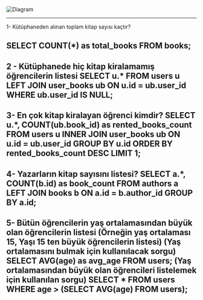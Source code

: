 ![Diagram](https://github.com/mehmetali3838/elibrary/assets/147253627/1372894b-33f9-49b3-b199-16db4ff03bb7)



-------------------------------------------------------
1- Kütüphaneden alınan toplam kitap sayısı kaçtır?

SELECT COUNT(*) as total_books FROM books;
-------------------------------------------------------

2 - Kütüphanede hiç kitap kiralamamış öğrencilerin listesi
SELECT u.* FROM users u
LEFT JOIN user_books ub ON u.id = ub.user_id
WHERE ub.user_id IS NULL;
-------------------------------------------------------

3- En çok kitap kiralayan öğrenci kimdir?
SELECT u.*, COUNT(ub.book_id) as rented_books_count
FROM users u
INNER JOIN user_books ub ON u.id = ub.user_id
GROUP BY u.id
ORDER BY rented_books_count DESC
LIMIT 1;
-------------------------------------------------------

4- Yazarların kitap sayısını listesi?
SELECT a.*, COUNT(b.id) as book_count
FROM authors a
LEFT JOIN books b ON a.id = b.author_id
GROUP BY a.id;
-------------------------------------------------------

5- Bütün öğrencilerin yaş ortalamasından büyük olan öğrencilerin listesi (Örneğin yaş ortalaması 15, Yaşı 15 ten büyük öğrencilerin listesi)
(Yaş ortalamasını bulmak için kullanılacak sorgu)
SELECT AVG(age) as avg_age FROM users;
(Yaş ortalamasından büyük olan öğrencileri listelemek için kullanılan sorgu)
SELECT * FROM users WHERE age > (SELECT AVG(age) FROM users);
-------------------------------------------------------

